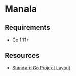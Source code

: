 # Manala

## Requirements

* Go 1.11+

## Resources

* [Standard Go Project Layout](https://github.com/golang-standards/project-layout)